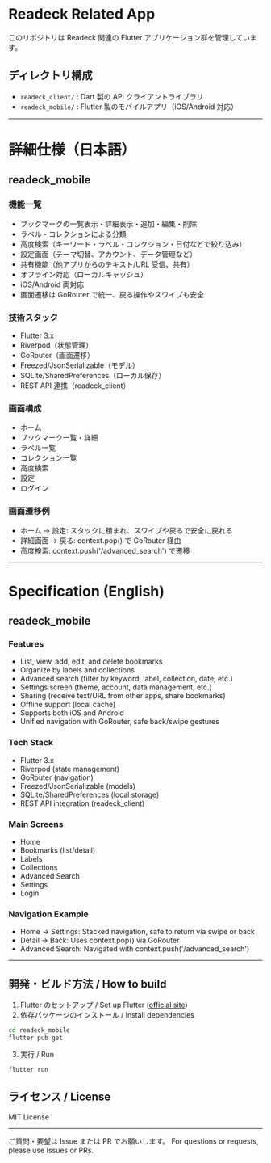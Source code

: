 # Readeck Related App

このリポジトリは Readeck 関連の Flutter アプリケーション群を管理しています。

## ディレクトリ構成

- `readeck_client/` : Dart 製の API クライアントライブラリ
- `readeck_mobile/` : Flutter 製のモバイルアプリ（iOS/Android 対応）

---

# 詳細仕様（日本語）

## readeck_mobile

### 機能一覧

- ブックマークの一覧表示・詳細表示・追加・編集・削除
- ラベル・コレクションによる分類
- 高度検索（キーワード・ラベル・コレクション・日付などで絞り込み）
- 設定画面（テーマ切替、アカウント、データ管理など）
- 共有機能（他アプリからのテキスト/URL 受信、共有）
- オフライン対応（ローカルキャッシュ）
- iOS/Android 両対応
- 画面遷移は GoRouter で統一、戻る操作やスワイプも安全

### 技術スタック

- Flutter 3.x
- Riverpod（状態管理）
- GoRouter（画面遷移）
- Freezed/JsonSerializable（モデル）
- SQLite/SharedPreferences（ローカル保存）
- REST API 連携（readeck_client）

### 画面構成

- ホーム
- ブックマーク一覧・詳細
- ラベル一覧
- コレクション一覧
- 高度検索
- 設定
- ログイン

### 画面遷移例

- ホーム → 設定: スタックに積まれ、スワイプや戻るで安全に戻れる
- 詳細画面 → 戻る: context.pop() で GoRouter 経由
- 高度検索: context.push('/advanced_search') で遷移

---

# Specification (English)

## readeck_mobile

### Features

- List, view, add, edit, and delete bookmarks
- Organize by labels and collections
- Advanced search (filter by keyword, label, collection, date, etc.)
- Settings screen (theme, account, data management, etc.)
- Sharing (receive text/URL from other apps, share bookmarks)
- Offline support (local cache)
- Supports both iOS and Android
- Unified navigation with GoRouter, safe back/swipe gestures

### Tech Stack

- Flutter 3.x
- Riverpod (state management)
- GoRouter (navigation)
- Freezed/JsonSerializable (models)
- SQLite/SharedPreferences (local storage)
- REST API integration (readeck_client)

### Main Screens

- Home
- Bookmarks (list/detail)
- Labels
- Collections
- Advanced Search
- Settings
- Login

### Navigation Example

- Home → Settings: Stacked navigation, safe to return via swipe or back
- Detail → Back: Uses context.pop() via GoRouter
- Advanced Search: Navigated with context.push('/advanced_search')

---

## 開発・ビルド方法 / How to build

1. Flutter のセットアップ / Set up Flutter ([official site](https://flutter.dev/))
2. 依存パッケージのインストール / Install dependencies

```bash
cd readeck_mobile
flutter pub get
```

3. 実行 / Run

```bash
flutter run
```

## ライセンス / License

MIT License

---

ご質問・要望は Issue または PR でお願いします。
For questions or requests, please use Issues or PRs.
